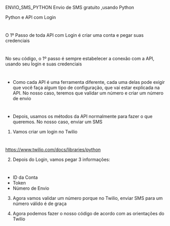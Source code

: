  ENVIO_SMS_PYTHON
 Envio de SMS  gratuito ,usando Python

 Python e API com Login
# 
 O 1º Passo de toda API com Login é criar uma conta e pegar suas credenciais
# 
 No seu código, o 1º passo é sempre estabelecer a conexão com a API, usando seu login e suas credenciais
# 
 - Como cada API é uma ferramenta diferente, cada uma delas pode exigir que você faça algum tipo de configuração, que vai estar explicada na API. No nosso caso, teremos que validar um número e criar um número de envio
# 
 - Depois, usamos os métodos da API normalmente para fazer o que queremos. No nosso caso, enviar um SMS

 1. Vamos criar um login no Twilio
# 
 https://www.twilio.com/docs/libraries/python

 2. Depois do Login, vamos pegar 3 informações:
# 
 - ID da Conta
 - Token
 - Número de Envio

 3. Agora vamos validar um número porque no Twilio, enviar SMS para um número válido é de graça

 4. Agora podemos fazer o nosso código de acordo com as orientações do Twilio
